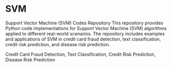 # SVM

Support Vector Machine (SVM) Codes Repository
This repository provides Python code implementations for Support Vector Machine (SVM) algorithms applied to different real-world scenarios. The repository includes examples and applications of SVM in credit card fraud detection, text classification, credit risk prediction, and disease risk prediction.

Credit Card Fraud Detection,
Text Classification,
Credit Risk Prediction,
Disease Risk Prediction
